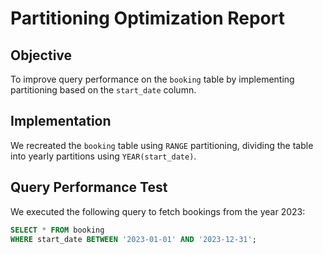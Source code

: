 # Partitioning Optimization Report

## Objective
To improve query performance on the `booking` table by implementing partitioning based on the `start_date` column.

## Implementation
We recreated the `booking` table using `RANGE` partitioning, dividing the table into yearly partitions using `YEAR(start_date)`.

## Query Performance Test
We executed the following query to fetch bookings from the year 2023:

```sql
SELECT * FROM booking
WHERE start_date BETWEEN '2023-01-01' AND '2023-12-31';
